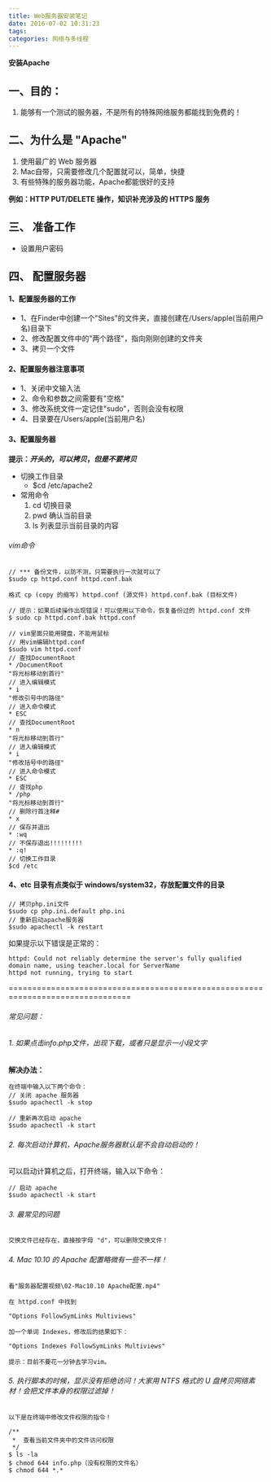 ```yaml
---
title: Web服务器安装笔记
date: 2016-07-02 10:31:23
tags:
categories: 网络与多线程
---
```


**安装Apache**

## 一、目的：
1.	能够有一个测试的服务器，不是所有的特殊网络服务都能找到免费的！

## 二、为什么是 "Apache"

1.	使用最广的 Web 服务器
2.	Mac自带，只需要修改几个配置就可以，简单，快捷
3.	有些特殊的服务器功能，Apache都能很好的支持

**例如：HTTP PUT/DELETE 操作，知识补充涉及的 HTTPS 服务**

## 三、	准备工作
* 设置用户密码

## 四、 配置服务器

#### 1、配置服务器的工作
* 1、在Finder中创建一个"Sites"的文件夹，直接创建在/Users/apple(当前用户名)目录下
* 2、修改配置文件中的"两个路径"，指向刚刚创建的文件夹
* 3、拷贝一个文件

#### 2、配置服务器注意事项
* 1、关闭中文输入法
* 2、命令和参数之间需要有"空格"
* 3、修改系统文件一定记住"sudo"，否则会没有权限
* 4、目录要在/Users/apple(当前用户名)

#### 3、配置服务器
**提示：$开头的，可以拷贝，但是不要拷贝$**

* 切换工作目录
	* $cd /etc/apache2
* 常用命令
	1. cd 切换目录
	2. pwd 确认当前目录
	3. ls 列表显示当前目录的内容

###### vim命令
```objc	
// *** 备份文件，以防不测，只需要执行一次就可以了
$sudo cp httpd.conf httpd.conf.bak

格式 cp (copy 的缩写) httpd.conf (源文件) httpd.conf.bak (目标文件)

// 提示：如果后续操作出现错误！可以使用以下命令，恢复备份过的 httpd.conf 文件
$ sudo cp httpd.conf.bak httpd.conf

// vim里面只能用键盘，不能用鼠标
// 用vim编辑httpd.conf
$sudo vim httpd.conf
// 查找DocumentRoot
* /DocumentRoot
"将光标移动到首行"
// 进入编辑模式
* i
"修改引号中的路径"
// 进入命令模式
* ESC
// 查找DocumentRoot
* n
"将光标移动到首行"
// 进入编辑模式
* i
"修改括号中的路径"
// 进入命令模式
* ESC
// 查找php
* /php
"将光标移动到首行"
// 删除行首注释#
* x
// 保存并退出
* :wq
// 不保存退出!!!!!!!!!
* :q!
// 切换工作目录
$cd /etc
```

####  4、etc 目录有点类似于 windows/system32，存放配置文件的目录
```objc	
// 拷贝php.ini文件
$sudo cp php.ini.default php.ini
// 重新启动apache服务器
$sudo apachectl -k restart
```

如果提示以下错误是正常的：
```objc	
httpd: Could not reliably determine the server's fully qualified domain name, using teacher.local for ServerName
httpd not running, trying to start
```

================================================================================
###### 常见问题：

###### 1. 如果点击info.php文件，出现下载，或者只是显示一小段文字

**解决办法：**
```objc	
在终端中输入以下两个命令：
// 关闭 apache 服务器
$sudo apachectl -k stop

// 重新再次启动 apache
$sudo apachectl -k start
```
###### 2. 每次启动计算机，Apache服务器默认是不会自动启动的！

可以启动计算机之后，打开终端，输入以下命令：
```objc	
// 启动 apache
$sudo apachectl -k start
```

###### 3. 最常见的问题
```objc	
交换文件已经存在，直接按字母 "d"，可以删除交换文件！
```

###### 4. Mac 10.10 的 Apache 配置略微有一些不一样！
```objc	
看"服务器配置视频\02-Mac10.10 Apache配置.mp4"

在 httpd.conf 中找到

"Options FollowSymLinks Multiviews"

加一个单词 Indexes，修改后的结果如下：

"Options Indexes FollowSymLinks Multiviews"

提示：目前不要花一分钟去学习vim。
```

###### 5. 执行脚本的时候，显示没有拒绝访问！大家用 NTFS 格式的 U 盘拷贝网络素材！会把文件本身的权限过滤掉！
```objc	
以下是在终端中修改文件权限的指令！

/**
 *  查看当前文件夹中的文件访问权限
 */
$ ls -la
$ chmod 644 info.php（没有权限的文件名）
$ chmod 644 *.*
```

